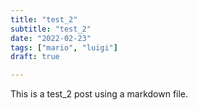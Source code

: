 ```yaml
---
title: "test_2"
subtitle: "test_2"
date: "2022-02-23"
tags: ["mario", "luigi"]
draft: true

---
```

This is a test_2 post using a markdown file.

